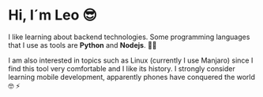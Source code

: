 # Hi, I´m Leo 😎
I like learning about backend technologies.
Some programming languages that I use as tools are **Python** and **Nodejs**. 👨‍💻

I am also interested in topics such as Linux (currently I use Manjaro)    since I find this tool very comfortable and I like its history. I strongly consider learning mobile development, apparently phones have conquered the world 🤓 ⚡
<!--
**leo-caicedo/leo-caicedo** is a ✨ _special_ ✨ repository because its `README.md` (this file) appears on your GitHub profile.

Here are some ideas to get you started:

- 🔭 I’m currently working on ...
- 🌱 I’m currently learning ...
- 👯 I’m looking to collaborate on ...
- 🤔 I’m looking for help with ...
- 💬 Ask me about ...
- 📫 How to reach me: ...
- 😄 Pronouns: ...
- ⚡ Fun fact: ...
-->
